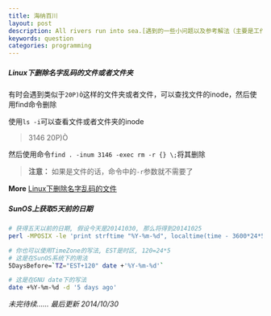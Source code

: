 ```yaml
---
title: 海纳百川
layout: post
description: All rivers run into sea.[遇到的一些小问题以及参考解法（主要是工作或者学习上的小问题）]
keywords: question
categories: programming
---
```


##### Linux下删除名字乱码的文件或者文件夹

有时会遇到类似于`20P)Ò`这样的文件夹或者文件，可以查找文件的inode，然后使用find命令删除

使用`ls -i`可以查看文件或者文件夹的inode
>  3146 20P)Ò

然后使用命令`find . -inum 3146 -exec rm -r {} \;`将其删除
> **注意：** 如果是文件的话，命令中的`-r`参数就不需要了

**More**
[Linux下删除名字乱码的文件](http://2922055.blog.51cto.com/2912055/999606)

##### SunOS上获取5天前的日期

``` bash
# 获得五天以前的日期, 假设今天是20141030, 那么将得到20141025
perl -MPOSIX -le 'print strftime "%Y-%m-%d", localtime(time - 3600*24*5)'

# 你也可以使用TimeZone的写法, EST是时区, 120=24*5
# 这是在SunOS系统下的用法
5DaysBefore=`TZ="EST+120" date +'%Y-%m-%d'`

# 这是在GNU date下的写法
date +%Y-%m-%d -d '5 days ago'
```

*未完待续…… 最后更新 2014/10/30*
